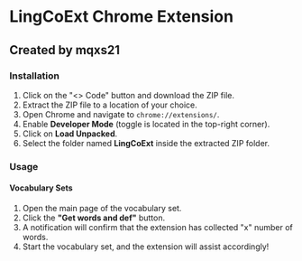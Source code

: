 # LingCoExt Chrome Extension

## Created by mqxs21

### Installation

1. Click on the "<> Code" button and download the ZIP file.
2. Extract the ZIP file to a location of your choice.
3. Open Chrome and navigate to `chrome://extensions/`.
4. Enable **Developer Mode** (toggle is located in the top-right corner).
5. Click on **Load Unpacked**.
6. Select the folder named **LingCoExt** inside the extracted ZIP folder.

### Usage

#### Vocabulary Sets
1. Open the main page of the vocabulary set.
2. Click the **"Get words and def"** button.
3. A notification will confirm that the extension has collected "x" number of words.
4. Start the vocabulary set, and the extension will assist accordingly!


